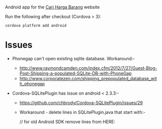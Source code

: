 Android app for the [Cari Harga Barang][1] website

Run the following after checkout (Cordova > 3):

    cordova platform add android

Issues
======
* Phonegap can't open existing sqlite database. Workaround:-
    - http://www.raymondcamden.com/index.cfm/2012/7/27/Guest-Blog-Post-Shipping-a-populated-SQLite-DB-with-PhoneGap
    - http://www.corporatezen.com/shipping_prepopulated_database_with_phonegap

* Cordova-SQLitePlugin has issue on android < 2.3.3:-
    - https://github.com/chbrody/Cordova-SQLitePlugin/issues/29
    - Workaround - delete lines in SQLitePlugin.java that start with:-

        // for old Android SDK remove lines from HERE:

[1]:http://harga.smach.net/
